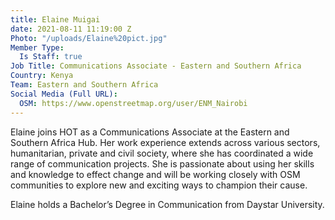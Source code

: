 ```yaml
---
title: Elaine Muigai
date: 2021-08-11 11:19:00 Z
Photo: "/uploads/Elaine%20pict.jpg"
Member Type:
  Is Staff: true
Job Title: Communications Associate - Eastern and Southern Africa
Country: Kenya
Team: Eastern and Southern Africa
Social Media (Full URL):
  OSM: https://www.openstreetmap.org/user/ENM_Nairobi
---
```


Elaine joins HOT as a Communications Associate at the Eastern and Southern Africa Hub. Her work experience extends across various sectors, humanitarian, private and civil society, where she has coordinated a wide range of communication projects. She is passionate about using her skills and knowledge to effect change and will be working closely with OSM communities to explore new and exciting ways to champion their cause.

Elaine holds a Bachelor’s Degree in Communication from Daystar University.
